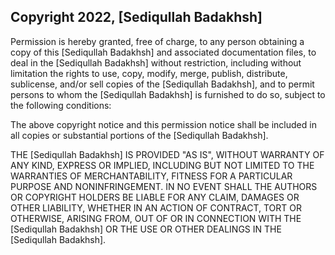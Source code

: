 ## Copyright 2022, [Sediqullah Badakhsh]

Permission is hereby granted, free of charge, to any person obtaining a copy of this [Sediqullah Badakhsh] and associated documentation files, to deal in the [Sediqullah Badakhsh] without restriction, including without limitation the rights to use, copy, modify, merge, publish, distribute, sublicense, and/or sell copies of the [Sediqullah Badakhsh], and to permit persons to whom the [Sediqullah Badakhsh] is furnished to do so, subject to the following conditions:

The above copyright notice and this permission notice shall be included in all copies or substantial portions of the [Sediqullah Badakhsh].

THE [Sediqullah Badakhsh] IS PROVIDED "AS IS", WITHOUT WARRANTY OF ANY KIND, EXPRESS OR IMPLIED, INCLUDING BUT NOT LIMITED TO THE WARRANTIES OF MERCHANTABILITY, FITNESS FOR A PARTICULAR PURPOSE AND NONINFRINGEMENT. IN NO EVENT SHALL THE AUTHORS OR COPYRIGHT HOLDERS BE LIABLE FOR ANY CLAIM, DAMAGES OR OTHER LIABILITY, WHETHER IN AN ACTION OF CONTRACT, TORT OR OTHERWISE, ARISING FROM, OUT OF OR IN CONNECTION WITH THE [Sediqullah Badakhsh] OR THE USE OR OTHER DEALINGS IN THE [Sediqullah Badakhsh].
